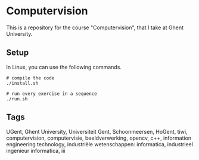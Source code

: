 # Computervision

This is a repository for the course "Computervision", that I take at Ghent University.

## Setup

In Linux, you can use the following commands.

```
# compile the code
./install.sh

# run every exercise in a sequence
./run.sh
```

## Tags

UGent, Ghent University, Universiteit Gent, Schoonmeersen, HoGent, tiwi, computervision, computervisie, beeldverwerking, opencv, c++, information engineering technology, industriële wetenschappen: informatica, industrieel ingenieur informatica, iii
